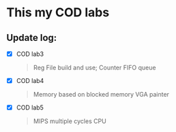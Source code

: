 # This my COD labs

## Update log:
- [x] COD lab3  
    > Reg File build and use;
    > Counter 
    > FIFO queue

- [x] COD lab4  
    > Memory based on blocked memory
    > VGA painter

- [x] COD lab5  
    > MIPS multiple cycles CPU
